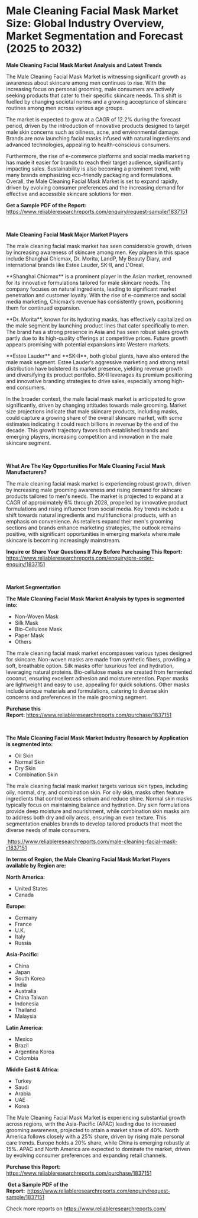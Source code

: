 <p><h1>Male Cleaning Facial Mask Market Size: Global Industry Overview, Market Segmentation and Forecast (2025 to 2032)</h1></p><p><strong>Male Cleaning Facial Mask Market Analysis and Latest Trends</strong></p>
<p><p>The Male Cleaning Facial Mask Market is witnessing significant growth as awareness about skincare among men continues to rise. With the increasing focus on personal grooming, male consumers are actively seeking products that cater to their specific skincare needs. This shift is fuelled by changing societal norms and a growing acceptance of skincare routines among men across various age groups. </p><p>The market is expected to grow at a CAGR of 12.2% during the forecast period, driven by the introduction of innovative products designed to target male skin concerns such as oiliness, acne, and environmental damage. Brands are now launching facial masks infused with natural ingredients and advanced technologies, appealing to health-conscious consumers. </p><p>Furthermore, the rise of e-commerce platforms and social media marketing has made it easier for brands to reach their target audience, significantly impacting sales. Sustainability is also becoming a prominent trend, with many brands emphasizing eco-friendly packaging and formulations. Overall, the Male Cleaning Facial Mask Market is set to expand rapidly, driven by evolving consumer preferences and the increasing demand for effective and accessible skincare solutions for men.</p></p>
<p><strong>Get a Sample PDF of the Report:&nbsp;</strong> <a href="https://www.reliableresearchreports.com/enquiry/request-sample/1837151?utm_campaign=3057&utm_medium=2&utm_source=Github&utm_content=ia&utm_term=05042025&utm_id=male-cleaning-facial-mask">https://www.reliableresearchreports.com/enquiry/request-sample/1837151</a></p>
<p>&nbsp;</p>
<p><strong>Male Cleaning Facial Mask Major Market Players</strong></p>
<p><p>The male cleaning facial mask market has seen considerable growth, driven by increasing awareness of skincare among men. Key players in this space include Shanghai Chicmax, Dr. Morita, LandP, My Beauty Diary, and international brands like Estee Lauder, SK-II, and L'Oreal.</p><p>**Shanghai Chicmax** is a prominent player in the Asian market, renowned for its innovative formulations tailored for male skincare needs. The company focuses on natural ingredients, leading to significant market penetration and customer loyalty. With the rise of e-commerce and social media marketing, Chicmax’s revenue has consistently grown, positioning them for continued expansion.</p><p>**Dr. Morita**, known for its hydrating masks, has effectively capitalized on the male segment by launching product lines that cater specifically to men. The brand has a strong presence in Asia and has seen robust sales growth partly due to its high-quality offerings at competitive prices. Future growth appears promising with potential expansions into Western markets.</p><p>**Estee Lauder** and **SK-II**, both global giants, have also entered the male mask segment. Estee Lauder’s aggressive marketing and strong retail distribution have bolstered its market presence, yielding revenue growth and diversifying its product portfolio. SK-II leverages its premium positioning and innovative branding strategies to drive sales, especially among high-end consumers.</p><p>In the broader context, the male facial mask market is anticipated to grow significantly, driven by changing attitudes towards male grooming. Market size projections indicate that male skincare products, including masks, could capture a growing share of the overall skincare market, with some estimates indicating it could reach billions in revenue by the end of the decade. This growth trajectory favors both established brands and emerging players, increasing competition and innovation in the male skincare segment.</p></p>
<p>&nbsp;</p>
<p><strong>What Are The Key Opportunities For Male Cleaning Facial Mask Manufacturers?</strong></p>
<p><p>The male cleaning facial mask market is experiencing robust growth, driven by increasing male grooming awareness and rising demand for skincare products tailored to men's needs. The market is projected to expand at a CAGR of approximately 6% through 2028, propelled by innovative product formulations and rising influence from social media. Key trends include a shift towards natural ingredients and multifunctional products, with an emphasis on convenience. As retailers expand their men's grooming sections and brands enhance marketing strategies, the outlook remains positive, with significant opportunities in emerging markets where male skincare is becoming increasingly mainstream.</p></p>
<p><strong>Inquire or Share Your Questions If Any Before Purchasing This Report:</strong> <a href="https://www.reliableresearchreports.com/enquiry/pre-order-enquiry/1837151?utm_campaign=3057&utm_medium=2&utm_source=Github&utm_content=ia&utm_term=05042025&utm_id=male-cleaning-facial-mask">https://www.reliableresearchreports.com/enquiry/pre-order-enquiry/1837151</a></p>
<p>&nbsp;</p>
<p><strong>Market Segmentation</strong></p>
<p><strong>The Male Cleaning Facial Mask Market Analysis by types is segmented into:</strong></p>
<p><ul><li>Non-Woven Mask</li><li>Silk Mask</li><li>Bio-Cellulose Mask</li><li>Paper Mask</li><li>Others</li></ul></p>
<p><p>The male cleaning facial mask market encompasses various types designed for skincare. Non-woven masks are made from synthetic fibers, providing a soft, breathable option. Silk masks offer luxurious feel and hydration, leveraging natural proteins. Bio-cellulose masks are created from fermented coconut, ensuring excellent adhesion and moisture retention. Paper masks are lightweight and easy to use, appealing for quick solutions. Other masks include unique materials and formulations, catering to diverse skin concerns and preferences in the male grooming segment.</p></p>
<p><strong>Purchase this Report:&nbsp;</strong><a href="https://www.reliableresearchreports.com/purchase/1837151?utm_campaign=3057&utm_medium=2&utm_source=Github&utm_content=ia&utm_term=05042025&utm_id=male-cleaning-facial-mask">https://www.reliableresearchreports.com/purchase/1837151</a></p>
<p>&nbsp;</p>
<p><strong>The Male Cleaning Facial Mask Market Industry Research by Application is segmented into:</strong></p>
<p><ul><li>Oil Skin</li><li>Normal Skin</li><li>Dry Skin</li><li>Combination Skin</li></ul></p>
<p><p>The male cleaning facial mask market targets various skin types, including oily, normal, dry, and combination skin. For oily skin, masks often feature ingredients that control excess sebum and reduce shine. Normal skin masks typically focus on maintaining balance and hydration. Dry skin formulations provide deep moisture and nourishment, while combination skin masks aim to address both dry and oily areas, ensuring an even texture. This segmentation enables brands to develop tailored products that meet the diverse needs of male consumers.</p></p>
<p><a href="https://www.reliableresearchreports.com/male-cleaning-facial-mask-r1837151?utm_campaign=3057&utm_medium=2&utm_source=Github&utm_content=ia&utm_term=05042025&utm_id=male-cleaning-facial-mask">&nbsp;https://www.reliableresearchreports.com/male-cleaning-facial-mask-r1837151</a></p>
<p><strong>In terms of Region, the Male Cleaning Facial Mask Market Players available by Region are:</strong></p>
<p>
    <p> <strong> North America: </strong>
        <ul>
            <li>United States</li>
            <li>Canada</li>
        </ul>
        </p> 
    <p> <strong> Europe: </strong>
        <ul>
            <li>Germany</li>
            <li>France</li>
            <li>U.K.</li>
            <li>Italy</li>
            <li>Russia</li>
        </ul>
        </p> 
    <p> <strong> Asia-Pacific: </strong>
        <ul>
            <li>China</li>
            <li>Japan</li>
            <li>South Korea</li>
            <li>India</li>
            <li>Australia</li>
            <li>China Taiwan</li>
            <li>Indonesia</li>
            <li>Thailand</li>
            <li>Malaysia</li>
        </ul>
        </p> 
    <p> <strong> Latin America: </strong>
        <ul>
            <li>Mexico</li>
            <li>Brazil</li>
            <li>Argentina Korea</li>
            <li>Colombia</li>
        </ul>
        </p> 
    <p> <strong> Middle East & Africa: </strong>
        <ul>
            <li>Turkey</li>
            <li>Saudi</li>
            <li>Arabia</li>
            <li>UAE</li>
            <li>Korea</li>
        </ul>
    </p>
    </p>
<p><p>The Male Cleaning Facial Mask Market is experiencing substantial growth across regions, with the Asia-Pacific (APAC) leading due to increased grooming awareness, projected to attain a market share of 40%. North America follows closely with a 25% share, driven by rising male personal care trends. Europe holds a 20% share, while China is emerging robustly at 15%. APAC and North America are expected to dominate the market, driven by evolving consumer preferences and expanding retail channels.</p></p>
<p><strong>Purchase this Report: </strong><a href="https://www.reliableresearchreports.com/purchase/1837151?utm_campaign=3057&utm_medium=2&utm_source=Github&utm_content=ia&utm_term=05042025&utm_id=male-cleaning-facial-mask">https://www.reliableresearchreports.com/purchase/1837151</a></p>
<p>&nbsp;<strong>Get a Sample PDF of the Report:&nbsp;&nbsp;</strong><a href="https://www.reliableresearchreports.com/enquiry/request-sample/1837151?utm_campaign=3057&utm_medium=2&utm_source=Github&utm_content=ia&utm_term=05042025&utm_id=male-cleaning-facial-mask">https://www.reliableresearchreports.com/enquiry/request-sample/1837151</a></p>
<p><strong></strong></p>
<p>Check more reports on <a href="https://www.reliableresearchreports.com/?utm_campaign=3057&utm_medium=2&utm_source=Github&utm_content=ia&utm_term=05042025&utm_id=male-cleaning-facial-mask">https://www.reliableresearchreports.com/</a></p>